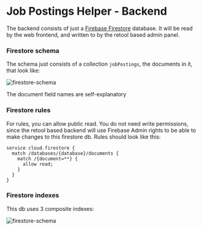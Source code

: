 # Job Postings Helper - Backend
The backend consists of just a [Firebase Firestore](https://firebase.google.com/docs/firestore/quickstart) database. It will be read by the web frontend, and written to by the retool based admin panel.

### Firestore schema
The schema just consists of a collection ```jobPostings```, the documents in it, that look like:

![firestore-schema](readme-assets/firestore-schema.png)

The document field names are self-explanatory

### Firestore rules
For rules, you can allow public read. You do not need write permissions, since the retool based backend will use Firebase Admin rights to be able to make changes to this firestore db. Rules should look like this:
```
service cloud.firestore {
  match /databases/{database}/documents {
    match /{document=**} {
      allow read;
    }
  }
}
```

### Firestore indexes
This db uses 3 composite indexes: 

![firestore-schema](readme-assets/firestore-indexes.png)
